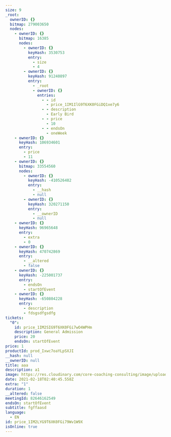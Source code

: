 ```yaml
---
size: 9
_root:
  ownerID: {}
  bitmap: 279003650
  nodes:
    - ownerID: {}
      bitmap: 16385
      nodes:
        - ownerID: {}
          keyHash: 3530753
          entry:
            - size
            - 4
        - ownerID: {}
          keyHash: 91240897
          entry:
            - _root
            - ownerID: {}
              entries:
                - - id
                  - price_1IM1IlG9T6XK0FGiDQ1xe7y6
                - - description
                  - Early Bird
                - - price
                  - 10
                - - endsOn
                  - oneWeek
    - ownerID: {}
      keyHash: 106934601
      entry:
        - price
        - 11
    - ownerID: {}
      bitmap: 33554560
      nodes:
        - ownerID: {}
          keyHash: -410526482
          entry:
            - __hash
            - null
        - ownerID: {}
          keyHash: 320271150
          entry:
            - __ownerID
            - null
    - ownerID: {}
      keyHash: 96965648
      entry:
        - extra
        - 0
    - ownerID: {}
      keyHash: 470742869
      entry:
        - __altered
        - false
    - ownerID: {}
      keyHash: -225001737
      entry:
        - endsOn
        - startOfEvent
    - ownerID: {}
      keyHash: -650804228
      entry:
        - description
        - fdsgsdfgsdfg
tickets:
  "0":
    id: price_1IM2SIG9T6XK0FGi7wO4WPHm
    description: General Admission
    price: 20
    endsOn: startOfEvent
price: 1
productId: prod_Ixwc7oaYLpSXJI
__hash: null
__ownerID: null
title: aaa
description: a1
image: https://res.cloudinary.com/core-coaching-consulting/image/upload/v1600812431/happy%20group.jpg
date: 2021-02-18T02:40:45.558Z
extra: "1"
duration: 1
__altered: false
meetingId: 82646162549
endsOn: startOfEvent
subtitle: fgffaasd
language:
  - EN
id: price_1IM2LYG9T6XK0FGi79Wv1W9X
isOnline: true
---
```

